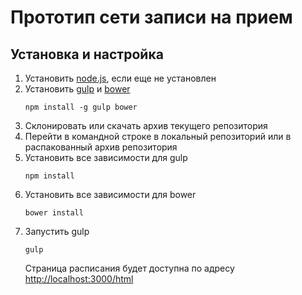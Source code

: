 # Прототип сети записи на прием

## Установка и настройка
1. Установить [node.js](http://nodejs.org), если еще не установлен
1. Установить [gulp](http://gulpjs.com) и [bower](http://bower.io)
   ```
   npm install -g gulp bower
   ```
1. Склонировать или скачать архив текущего репозитория
1. Перейти в командной строке в локальный репозиторий или в распакованный архив репозитория 
1. Установить все зависимости для gulp
   ```
   npm install
   ```
1. Установить все зависимости для bower
   ```
   bower install
   ```
1. Запустить gulp
   ```
   gulp
   ```
   Страница расписания будет доступна по адресу [http://localhost:3000/html](http://localhost:3000/html)
